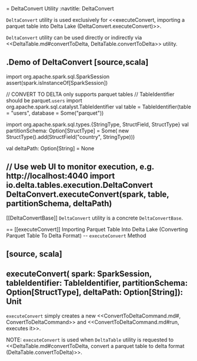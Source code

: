= DeltaConvert Utility
:navtitle: DeltaConvert

`DeltaConvert` utility is used exclusively for <<executeConvert, importing a parquet table into Delta Lake (DeltaConvert.executeConvert)>>.

`DeltaConvert` utility can be used directly or indirectly via <<DeltaTable.md#convertToDelta, DeltaTable.convertToDelta>> utility.

.Demo of DeltaConvert
[source,scala]
----
import org.apache.spark.sql.SparkSession
assert(spark.isInstanceOf[SparkSession])

// CONVERT TO DELTA only supports parquet tables
// TableIdentifier should be parquet.`users`
import org.apache.spark.sql.catalyst.TableIdentifier
val table = TableIdentifier(table = "users", database = Some("parquet"))

import org.apache.spark.sql.types.{StringType, StructField, StructType}
val partitionSchema: Option[StructType] = Some(
  new StructType().add(StructField("country", StringType)))

val deltaPath: Option[String] = None

// Use web UI to monitor execution, e.g. http://localhost:4040
import io.delta.tables.execution.DeltaConvert
DeltaConvert.executeConvert(spark, table, partitionSchema, deltaPath)
----

[[DeltaConvertBase]]
`DeltaConvert` utility is a concrete `DeltaConvertBase`.

== [[executeConvert]] Importing Parquet Table Into Delta Lake (Converting Parquet Table To Delta Format) -- `executeConvert` Method

[source, scala]
----
executeConvert(
  spark: SparkSession,
  tableIdentifier: TableIdentifier,
  partitionSchema: Option[StructType],
  deltaPath: Option[String]): Unit
----

`executeConvert` simply creates a new <<ConvertToDeltaCommand.md#, ConvertToDeltaCommand>> and <<ConvertToDeltaCommand.md#run, executes it>>.

NOTE: `executeConvert` is used when `DeltaTable` utility is requested to <<DeltaTable.md#convertToDelta, convert a parquet table to delta format (DeltaTable.convertToDelta)>>.
